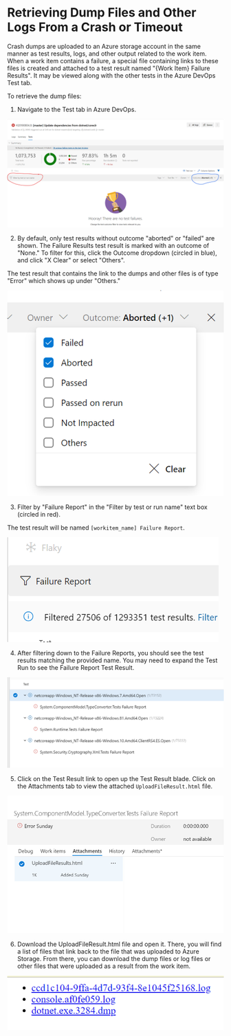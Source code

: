 # Retrieving Dump Files and Other Logs From a Crash or Timeout

Crash dumps are uploaded to an Azure storage account in the same manner as test results, logs, and other output related to the work item. When a work item contains a failure, a special file containing links to these files is created and attached to a test result named "{Work Item} Failure Results". It may be viewed along with the other tests in the Azure DevOps Test tab.

To retrieve the dump files:

1. Navigate to the Test tab in Azure DevOps.

![AzDO Test Tab](DumpsTestTab.png)

2. By default, only test results without outcome "aborted" or "failed" are shown. The Failure Results test result is marked with an outcome of "None." To filter for this, click the Outcome dropdown (circled in blue), and click "X Clear" or select "Others". 

The test result that contains the link to the dumps and other files is of type "Error" which shows up under "Others."

![Outcome dropdown](DumpsOutcomeDropdown.png)

3. Filter by "Failure Report" in the "Filter by test or run name" text box (circled in red). 

The test result will be named `[workitem_name] Failure Report`.

![Failure Report Filter](DumpsFailureReportFilter.png)

4. After filtering down to the Failure Reports, you should see the test results matching the provided name. You may need to expand the Test Run to see the Failure Report Test Result. 

![Failure Report Test Results](DumpsFailureReportTestResults.png)

5. Click on the Test Result link to open up the Test Result blade. Click on the Attachments tab to view the attached `UploadFileResult.html` file. 

![UploadFileResult.html Attachment](DumpsUploadFileResultsAttachment.png)

6. Download the UploadFileResult.html file and open it. There, you will find a list of files that link back to the file that was uploaded to Azure Storage. From there, you can download the dump files or log files or other files that were uploaded as a result from the work item. 

![Upload File Links](DumpsUploadFileLinks.png)
